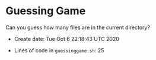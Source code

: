 # Guessing Game
Can you guess how many files are in the current directory?
- Create date: Tue Oct  6 22:18:43 UTC 2020

- Lines of code in `guessinggame.sh`: 25
